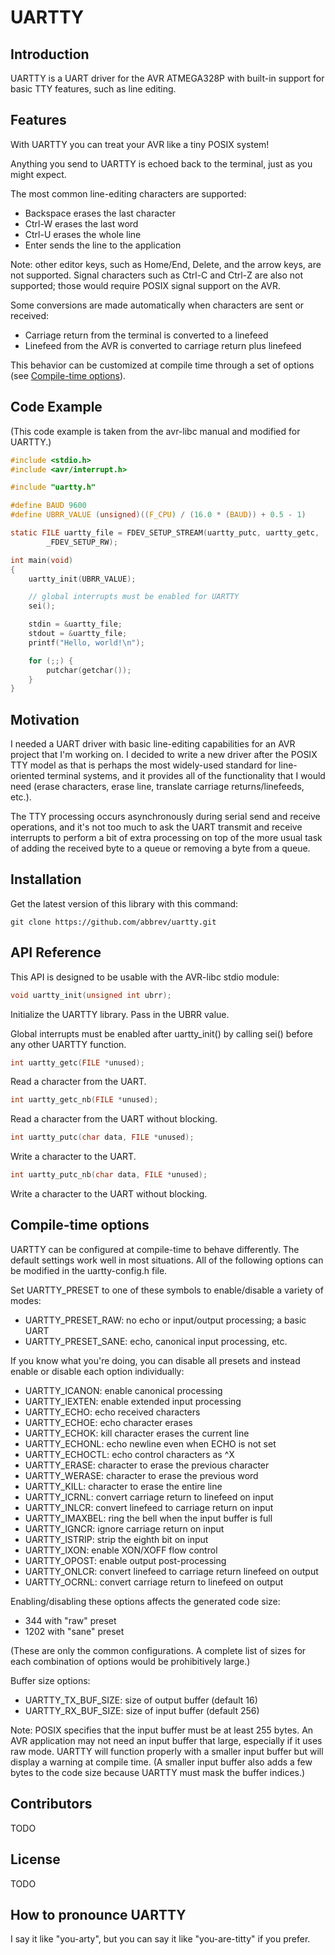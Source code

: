 # UARTTY

## Introduction

UARTTY is a UART driver for the AVR ATMEGA328P with built-in support for
basic TTY features, such as line editing.

## Features

With UARTTY you can treat your AVR like a tiny POSIX system!

Anything you send to UARTTY is echoed back to the terminal, just as you
might expect.

The most common line-editing characters are supported:
* Backspace erases the last character
* Ctrl-W erases the last word
* Ctrl-U erases the whole line
* Enter sends the line to the application

Note: other editor keys, such as Home/End, Delete, and the arrow keys,
are not supported. Signal characters such as Ctrl-C and Ctrl-Z are also
not supported; those would require POSIX signal support on the AVR.

Some conversions are made automatically when characters are sent or
received:
* Carriage return from the terminal is converted to a linefeed
* Linefeed from the AVR is converted to carriage return plus linefeed

This behavior can be customized at compile time through a set of
options (see [Compile-time options](#compile-time-options)).

## Code Example

(This code example is taken from the avr-libc manual and modified for
UARTTY.)

```C
#include <stdio.h>
#include <avr/interrupt.h>

#include "uartty.h"

#define BAUD 9600
#define UBRR_VALUE (unsigned)((F_CPU) / (16.0 * (BAUD)) + 0.5 - 1)

static FILE uartty_file = FDEV_SETUP_STREAM(uartty_putc, uartty_getc,
		_FDEV_SETUP_RW);

int main(void)
{
	uartty_init(UBRR_VALUE);

	// global interrupts must be enabled for UARTTY
	sei();

	stdin = &uartty_file;
	stdout = &uartty_file;
	printf("Hello, world!\n");

	for (;;) {
		putchar(getchar());
	}
}
```

## Motivation

I needed a UART driver with basic line-editing capabilities for an AVR
project that I'm working on. I decided to write a new driver after the
POSIX TTY model as that is perhaps the most widely-used standard for
line-oriented terminal systems, and it provides all of the functionality
that I would need (erase characters, erase line, translate carriage
returns/linefeeds, etc.).

The TTY processing occurs asynchronously during serial send and receive
operations, and it's not too much to ask the UART transmit and receive
interrupts to perform a bit of extra processing on top of the more usual
task of adding the received byte to a queue or removing a byte from a
queue.

## Installation

Get the latest version of this library with this command:

    git clone https://github.com/abbrev/uartty.git

## API Reference

This API is designed to be usable with the AVR-libc stdio module:

```C
void uartty_init(unsigned int ubrr);
```

Initialize the UARTTY library. Pass in the UBRR value.

Global interrupts must be enabled after uartty_init() by calling sei()
before any other UARTTY function.

```C
int uartty_getc(FILE *unused);
```

Read a character from the UART.

```C
int uartty_getc_nb(FILE *unused);
```

Read a character from the UART without blocking.

```C
int uartty_putc(char data, FILE *unused);
```

Write a character to the UART.

```C
int uartty_putc_nb(char data, FILE *unused);
```

Write a character to the UART without blocking.

## <a name="compile-time-options"></a>Compile-time options

UARTTY can be configured at compile-time to behave differently. The
default settings work well in most situations. All of the following
options can be modified in the uartty-config.h file.

Set UARTTY\_PRESET to one of these symbols to enable/disable a variety
of modes:
* UARTTY\_PRESET\_RAW: no echo or input/output processing; a basic UART
* UARTTY\_PRESET\_SANE: echo, canonical input processing, etc.

If you know what you're doing, you can disable all presets and instead
enable or disable each option individually:
* UARTTY\_ICANON: enable canonical processing
* UARTTY\_IEXTEN: enable extended input processing
* UARTTY\_ECHO: echo received characters
* UARTTY\_ECHOE: echo character erases
* UARTTY\_ECHOK: kill character erases the current line
* UARTTY\_ECHONL: echo newline even when ECHO is not set
* UARTTY\_ECHOCTL: echo control characters as ^X
* UARTTY\_ERASE: character to erase the previous character
* UARTTY\_WERASE: character to erase the previous word
* UARTTY\_KILL: character to erase the entire line
* UARTTY\_ICRNL: convert carriage return to linefeed on input
* UARTTY\_INLCR: convert linefeed to carriage return on input
* UARTTY\_IMAXBEL: ring the bell when the input buffer is full
* UARTTY\_IGNCR: ignore carriage return on input
* UARTTY\_ISTRIP: strip the eighth bit on input
* UARTTY\_IXON: enable XON/XOFF flow control
* UARTTY\_OPOST: enable output post-processing
* UARTTY\_ONLCR: convert linefeed to carriage return linefeed on output
* UARTTY\_OCRNL: convert carriage return to linefeed on output

Enabling/disabling these options affects the generated code size:
* 344 with "raw" preset
* 1202 with "sane" preset

(These are only the common configurations. A complete list of sizes for
each combination of options would be prohibitively large.)

Buffer size options:
* UARTTY\_TX\_BUF\_SIZE: size of output buffer (default 16)
* UARTTY\_RX\_BUF\_SIZE: size of input buffer (default 256)

Note: POSIX specifies that the input buffer must be at least 255 bytes.
An AVR application may not need an input buffer that large, especially
if it uses raw mode. UARTTY will function properly with a smaller input
buffer but will display a warning at compile time. (A smaller input
buffer also adds a few bytes to the code size because UARTTY must mask
the buffer indices.)

## Contributors

TODO

## License

TODO

## How to pronounce UARTTY

I say it like "you-arty", but you can say it like "you-are-titty" if you
prefer.

